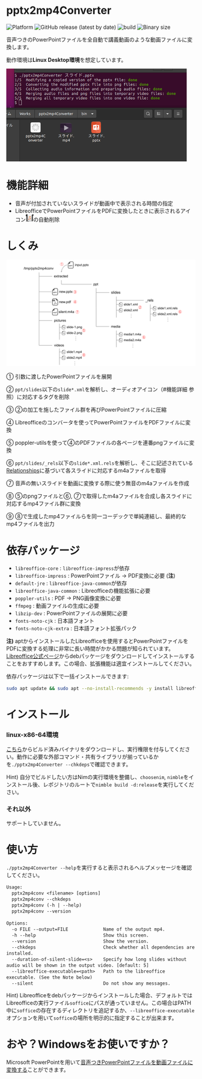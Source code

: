 # pptx2mp4Converter

![Platform](https://img.shields.io/badge/platform-linux--64-lightgrey)
![GitHub release (latest by date)](https://img.shields.io/github/v/release/t0d4/pptx2mp4Converter?color=blueviolet&display_name=tag)
![build](https://github.com/t0d4/pptx2mp4Converter/actions/workflows/main.yml/badge.svg)
![Binary size](https://img.shields.io/badge/Binary%20Size-${binary_size}-blue)

音声つきのPowerPointファイルを全自動で講義動画のような動画ファイルに変換します。

動作環境は**Linux Desktop環境**を想定しています。

<p align="left">
    <img src="pics/execution.png" width="480px">
</p>

# 機能詳細

- 音声が付加されていないスライドが動画中で表示される時間の指定
- LibreofficeでPowerPointファイルをPDFに変換したときに表示されるアイコン<img src="pics/audio_icon.png" width="20px">の自動削除

# しくみ

<p align="left">
    <img src="pics/overview.svg" width="640px">
</p>

① 引数に渡したPowerPointファイルを展開

② `ppt/slides`以下の`slide*.xml`を解析し、オーディオアイコン（\#機能詳細 参照）に対応するタグを削除

③ ②の加工を施したファイル群を再びPowerPointファイルに圧縮

④ Libreofficeのコンバータを使ってPowerPointファイルをPDFファイルに変換

⑤ poppler-utilsを使って④のPDFファイルの各ページを連番pngファイルに変換

⑥ `ppt/slides/_rels`以下の`slide*.xml.rels`を解析し、そこに記述されている[Relationships](https://docs.microsoft.com/ja-jp/office/open-xml/structure-of-a-presentationml-document)に基づいて各スライドに対応するm4aファイルを取得

⑦ 音声の無いスライドを動画に変換する際に使う無音のm4aファイルを作成

⑧ ⑤のpngファイルと⑥, ⑦で取得したm4aファイルを合成し各スライドに対応するmp4ファイル群に変換

⑨ ⑧で生成したmp4ファイルらを同一コーデックで単純連結し、最終的なmp4ファイルを出力

# 依存パッケージ

- `libreoffice-core` : `libreoffice-impress`が依存
- `libreoffice-impress` : PowerPointファイル -> PDF変換に必要 (**注**)
- `default-jre` : `libreoffice-java-common`が依存
- `libreoffice-java-common` : Libreofficeの機能拡張に必要
- `poppler-utils` : PDF -> PNG画像変換に必要
- `ffmpeg` : 動画ファイルの生成に必要
- `libzip-dev` : PowerPointファイルの展開に必要
- `fonts-noto-cjk` : 日本語フォント
- `fonts-noto-cjk-extra` : 日本語フォント拡張パック

**注)** aptからインストールしたLibreofficeを使用するとPowerPointファイルをPDFに変換する処理に非常に長い時間がかかる問題が知られています。[Libreoffice公式ページ](https://ja.libreoffice.org/download/download/)からdebパッケージをダウンロードしてインストールすることをおすすめします。この場合、拡張機能は適宜インストールしてください。

依存パッケージは以下で一括インストールできます:
```bash
sudo apt update && sudo apt --no-install-recommends -y install libreoffice-core libreoffice-impress default-jre libreoffice-java-common poppler-utils ffmpeg libzip-dev fonts-noto-cjk fonts-noto-cjk-extra
```

# インストール

### linux-x86-64環境

[こちら](https://github.com/t0d4/pptx2mp4Converter/releases/latest)からビルド済みバイナリをダウンロードし、実行権限を付与してください。動作に必要な外部コマンド・共有ライブラリが揃っているかを`./pptx2mp4Converter --chkdeps`で確認できます。

Hint) 自分でビルドしたい方はNimの実行環境を整備し、`choosenim`, `nimble`をインストール後、レポジトリのルートで`nimble build -d:release`を実行してください。

### それ以外

サポートしていません。

# 使い方

`./pptx2mp4Converter --help`を実行すると表示されるヘルプメッセージを確認してください。
```
Usage:
  pptx2mp4conv <filename> [options]
  pptx2mp4conv --chkdeps
  pptx2mp4conv (-h | --help)
  pptx2mp4conv --version

Options:
  -o FILE --output=FILE             Name of the output mp4.
  -h --help                         Show this screen.
  --version                         Show the version.
  --chkdeps                         Check whether all dependencies are installed.
  --duration-of-silent-slide=<s>    Specify how long slides without audio will be shown in the output video. [default: 5]
  --libreoffice-executable=<path>   Path to the libreoffice executable. (See the Note below)
  --silent                          Do not show any messages.
```

Hint) Libreofficeをdebパッケージからインストールした場合、デフォルトではLibreofficeの実行ファイル`soffice`にパスが通っていません。この場合はPATH中に`soffice`の存在するディレクトリを追記するか、`--libreoffice-executable`オプションを用いて`soffice`の場所を明示的に指定することが出来ます。

# おや？Windowsをお使いですか？

Microsoft PowerPointを用いて[音声つきPowerPointファイルを動画ファイルに変換する](https://support.microsoft.com/ja-jp/office/%E3%83%97%E3%83%AC%E3%82%BC%E3%83%B3%E3%83%86%E3%83%BC%E3%82%B7%E3%83%A7%E3%83%B3%E3%82%92%E3%83%93%E3%83%87%E3%82%AA%E3%81%AB%E5%A4%89%E6%8F%9B%E3%81%99%E3%82%8B-c140551f-cb37-4818-b5d4-3e30815c3e83)ことができます。

<script src="https://blz-soft.github.io/md_style/release/v1.2/md_style.js" ></script>